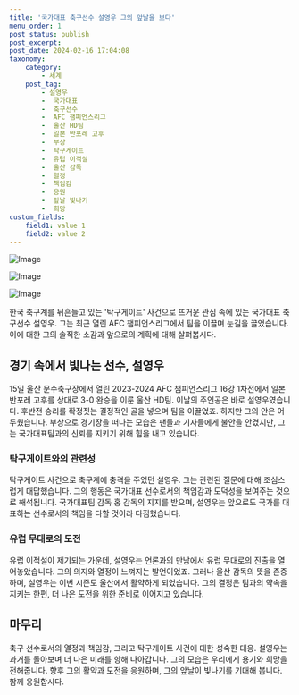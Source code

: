 ```yaml
---
title: '국가대표 축구선수 설영우 그의 앞날을 보다'
menu_order: 1
post_status: publish
post_excerpt: 
post_date: 2024-02-16 17:04:08
taxonomy:
    category:
        - 세계
    post_tag:
        - 설영우
        -  국가대표
        -  축구선수
        -  AFC 챔피언스리그
        -  울산 HD팀
        -  일본 반포레 고후
        -  부상
        -  탁구게이트
        -  유럽 이적설
        -  울산 감독
        -  열정
        -  책임감
        -  응원
        -  앞날 빛나기
        -  희망
custom_fields:
    field1: value 1
    field2: value 2
---
```


![Image](https://imgnews.pstatic.net/image/001/2024/02/15/PYH2024021522730005700_P4_20240215223106163.jpg?type=w647)

![Image](https://imgnews.pstatic.net/image/001/2024/02/15/PYH2024021522960005700_P4_20240215223106167.jpg?type=w647)

![Image](https://imgnews.pstatic.net/image/001/2024/02/15/PYH2024021522890005700_P4_20240215223106173.jpg?type=w647)

한국 축구계를 뒤흔들고 있는 '탁구게이트' 사건으로 뜨거운 관심 속에 있는 국가대표 축구선수 설영우. 그는 최근 열린 AFC 챔피언스리그에서 팀을 이끌며 눈길을 끌었습니다. 이에 대한 그의 솔직한 소감과 앞으로의 계획에 대해 살펴봅시다.
## 경기 속에서 빛나는 선수, 설영우
15일 울산 문수축구장에서 열린 2023-2024 AFC 챔피언스리그 16강 1차전에서 일본 반포레 고후를 상대로 3-0 완승을 이룬 울산 HD팀. 이날의 주인공은 바로 설영우였습니다. 후반전 승리를 확정짓는 결정적인 골을 넣으며 팀을 이끌었죠.
하지만 그의 안은 어두웠습니다. 부상으로 경기장을 떠나는 모습은 팬들과 기자들에게 불안을 안겼지만, 그는 국가대표팀과의 신뢰를 지키기 위해 힘을 내고 있습니다.
### 탁구게이트와의 관련성
탁구게이트 사건으로 축구계에 충격을 주었던 설영우. 그는 관련된 질문에 대해 조심스럽게 대답했습니다. 그의 행동은 국가대표 선수로서의 책임감과 도덕성을 보여주는 것으로 해석됩니다.
국가대표팀 감독 홍 감독의 지지를 받으며, 설영우는 앞으로도 국가를 대표하는 선수로서의 책임을 다할 것이라 다짐했습니다.
### 유럽 무대로의 도전
유럽 이적설이 제기되는 가운데, 설영우는 언론과의 만남에서 유럽 무대로의 진출을 열어놓았습니다. 그의 의지와 열정이 느껴지는 발언이었죠.
그러나 울산 감독의 뜻을 존중하며, 설영우는 이번 시즌도 울산에서 활약하게 되었습니다. 그의 결정은 팀과의 약속을 지키는 한편, 더 나은 도전을 위한 준비로 이어지고 있습니다.
## 마무리
축구 선수로서의 열정과 책임감, 그리고 탁구게이트 사건에 대한 성숙한 대응. 설영우는 과거를 돌아보며 더 나은 미래를 향해 나아갑니다. 그의 모습은 우리에게 용기와 희망을 전해줍니다. 향후 그의 활약과 도전을 응원하며, 그의 앞날이 빛나기를 기대해 봅니다. 함께 응원합시다.
